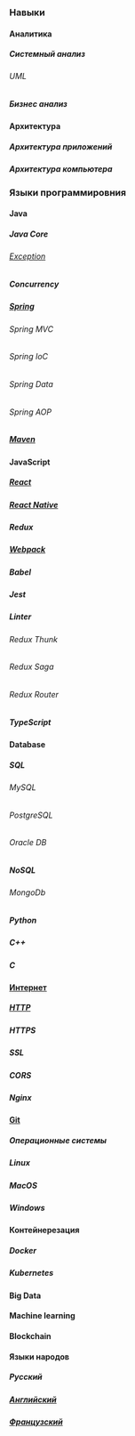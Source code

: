 ### Навыки

#### Аналитика

##### Системный анализ

###### UML 

##### Бизнес анализ

#### Архитектура
##### Архитектура приложений

##### Архитектура компьютера

### Языки программировния
#### Java
##### Java Core
###### [Exception](exception)
##### Concurrency
##### [Spring](spring)
###### Spring MVC
###### Spring IoC
###### Spring Data
###### Spring AOP
##### [Maven](maven)
#### JavaScript
##### [React](react)
##### [React Native](react-native)
##### Redux
##### [Webpack](webpack)
##### Babel
##### Jest
##### Linter
###### Redux Thunk
###### Redux Saga
###### Redux Router
##### TypeScript
#### Database
##### SQL
###### MySQL
###### PostgreSQL
###### Oracle DB
##### NoSQL
###### MongoDb
##### Python
##### C++
##### C

#### [Интернет](internet)
##### [HTTP](internet/http)
##### HTTPS
##### SSL
##### CORS
##### Nginx

#### [Git](git)

##### Операционные системы
##### Linux
##### MacOS
##### Windows

#### Контейнерезация
##### Docker
##### Kubernetes

#### Big Data
#### Machine learning
#### Blockchain

#### Языки народов
##### Русский
##### [Английский](language/english)
##### [Французский](language/french)